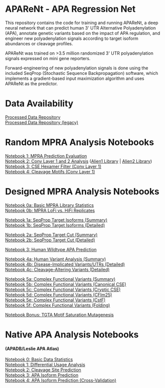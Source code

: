 # APAReNt - APA Regression Net
This repository contains the code for training and running APAReNt, a deep neural network that can predict human 3' UTR Alternative Polyadenylation (APA), annotate genetic variants based on the impact of APA regulation, and engineer new polyadenylation signals according to target isoform abundances or cleavage profiles.

APAReNt was trained on >3.5 million randomized 3' UTR polyadenylation signals expressed on mini gene reporters.

Forward-engineering of new polyadenylation signals is done using the included SeqProp (Stochastic Sequence Backpropagation) software, which implements a gradient-based input maximization algorithm and uses APAReNt as the predictor.

# Data Availability

[Processed Data Repository](https://drive.google.com/open?id=1qex3oY-rarsd7YowM7TxxUklLbLkUyOT)<br/>
[Processed Data Repository (legacy)](https://drive.google.com/open?id=1Q2tTIRIR0C3kL7stI51TPLdGMdbZ0WnV)<br/>

# Random MPRA Analysis Notebooks
[Notebook 1: MPRA Prediction Evaluation](analysis/evaluate_aparent_random_mpra_legacy.ipynb)<br/>
[Notebook 2: Conv Layer 1 and 2 Analysis](analysis/analyze_aparent_conv_layers_alien1_legacy.ipynb) ([Alien1 Library](analysis/analyze_aparent_conv_layers_alien1_legacy.ipynb) | [Alien2 Library](analysis/analyze_aparent_conv_layers_alien2_legacy.ipynb)) <br/>
[Notebook 3: CSE Hexamer Filter (Conv Layer 1)](analysis/analyze_aparent_conv_layer_1_scaled_alien2_legacy.ipynb) <br/>
[Notebook 4: Cleavage Motifs (Conv Layer 1)](analysis/analyze_aparent_conv_layer_1_cleavage_alien1_memory_efficient_legacy.ipynb) <br/>

# Designed MPRA Analysis Notebooks
[Notebook 0a: Basic MPRA Library Statistics](analysis/analyze_aparent_designed_mpra_stats_legacy.ipynb)<br/>
[Notebook 0b: MPRA LoFi vs. HiFi Replicates](analysis/analyze_aparent_designed_mpra_lofi_vs_hifi_legacy.ipynb)<br/>

[Notebook 1a: SeqProp Target Isoforms (Summary)](analysis/analyze_aparent_designed_mpra_seqprop_iso_summary_legacy.ipynb)<br/>
[Notebook 1b: SeqProp Target Isoforms (Detailed)](analysis/analyze_aparent_designed_mpra_seqprop_iso_detailed_legacy.ipynb)<br/>

[Notebook 2a: SeqProp Target Cut (Summary)](analysis/analyze_aparent_designed_mpra_seqprop_cut_summary_legacy.ipynb)<br/>
[Notebook 2b: SeqProp Target Cut (Detailed)](analysis/analyze_aparent_designed_mpra_seqprop_cut_detailed_legacy.ipynb)<br/>

[Notebook 3: Human Wildtype APA Prediction](analysis/analyze_aparent_designed_mpra_wildtype_human_apa_legacy.ipynb)<br/>

[Notebook 4a: Human Variant Analysis (Summary)](analysis/analyze_aparent_designed_mpra_variant_summary_legacy.ipynb)<br/>
[Notebook 4b: Disease-Implicated Variants/UTRs (Detailed)](analysis/analyze_aparent_designed_mpra_pathogenic_utrs_legacy.ipynb)<br/>
[Notebook 4c: Cleavage-Altering Variants (Detailed)](analysis/analyze_aparent_designed_mpra_complex_cut_variants_legacy.ipynb)<br/>

[Notebook 5a: Complex Functional Variants (Summary)](analysis/analyze_aparent_designed_mpra_rare_functional_variants_summary_legacy.ipynb)<br/>
[Notebook 5b: Complex Functional Variants (Canonical CSE)](analysis/analyze_aparent_designed_mpra_rare_functional_variants_detailed_canonical_cse_legacy.ipynb)<br/>
[Notebook 5c: Complex Functional Variants (Cryptic CSE)](analysis/analyze_aparent_designed_mpra_rare_functional_variants_detailed_cryptic_cse_legacy.ipynb)<br/>
[Notebook 5d: Complex Functional Variants (CFIm25)](analysis/analyze_aparent_designed_mpra_rare_functional_variants_detailed_tgta_legacy.ipynb)<br/>
[Notebook 5e: Complex Functional Variants (CstF)](analysis/analyze_aparent_designed_mpra_rare_functional_variants_detailed_tgtct_legacy.ipynb)<br/>
[Notebook 5f: Complex Functional Variants (Folding)](analysis/analyze_aparent_designed_mpra_rare_functional_variants_detailed_folding_legacy.ipynb)<br/>

[Notebook Bonus: TGTA Motif Saturation Mutagenesis](analysis/analyze_aparent_designed_mpra_tgta_mutation_maps_legacy.ipynb)<br/>

# Native APA Analysis Notebooks
#### (APADB/Leslie APA Atlas)
[Notebook 0: Basic Data Statistics](analysis/analyze_leslie_apadb_celltypes_basic_stats_legacy.ipynb)<br/>
[Notebook 1: Differential Usage Analysis](analysis/analyze_leslie_apadb_celltypes_differential_usage_legacy.ipynb)<br/>
[Notebook 2: Cleavage Site Prediction](analysis/analyze_leslie_apadb_celltypes_cleavage_predictions_legacy.ipynb)<br/>
[Notebook 3: APA Isoform Prediction](analysis/analyze_leslie_apadb_celltypes_isoform_predictions_legacy.ipynb)<br/>
[Notebook 4: APA Isoform Prediction (Cross-Validation)](analysis/analyze_leslie_apadb_celltypes_crossvalidate_isoform_predictions_legacy.ipynb)<br/>
